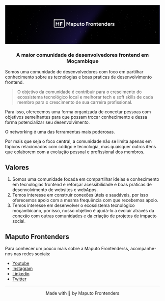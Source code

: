 
<div align="center"> 
  <img src="assets/mpt-frontenders.png"/>
<h3 align="center">
  A maior comunidade de desenvolvedores frontend em Moçambique
</h3>
</div>




Somos uma comunidade de desenvolvedores com foco em partilhar conhecimento sobre as tecnologias e boas praticas de desenvolvimento frontend.

> O objetivo da comunidade é contribuir para o crescimento do ecossistema tecnológico local e melhorar tech e soft skills de cada membro para o crescimento de sua carreira profissional.

Para isso, oferecemos uma forma organizada de conectar pessoas com objetivos semelhantes para que possam trocar conhecimento e dessa forma potencializar seu desenvolvimento.

O networking é uma das ferramentas mais poderosas. 

Por mais que seja o foco central, a comunidade não se limita apenas em tópicos relacionados com código e tecnologia, mas quaisquer outros itens que colaborem com a evolução pessoal e profissional dos membros.

## Valores

1. Somos uma comunidade focada em compartilhar ideias e conhecimento em tecnologias frontend e reforçar acessibilidade e boas práticas de desenvolvimento de websites e webApps.
2. Temos interesse em construir conexões úteis e saudáveis, por isso oferecemos apoio com a mesma frequência com que recebemos apoio.
3. Temos interesse em desenvolver o ecossistema tecnológico moçambicano, por isso, nosso objetivo é ajudá-lo a evoluir através da conexão com outras comunidades e da criação de projetos de impacto social.


## Maputo Frontenders

Para conhecer um pouco mais sobre a Maputo Frontenderss, acompanhe-nos nas redes sociais:

- [Youtube](https://www.youtube.com/@maputofrontenders)
 - [Instagram](https://www.instagram.com/mptfrontenders)
- [Linkedin](https://www.linkedin.com/company/maputo-frontenders/)
- [Twitter](https://twitter.com/mptfrontenders)

---

<p align="center">
  Made with 💜 by Maputo Frontenders
</p>

